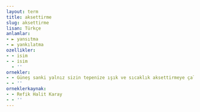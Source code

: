 ```yaml
---
layout: term
title: aksettirme
slug: aksettirme
lisan: Türkçe
anlamlar:
- ► yansıtma
- ► yankılatma
ozellikler:
- - isim
- - isim
  - ''
ornekler:
- - Güneş sanki yalnız sizin tepenize ışık ve sıcaklık aksettirmeye çalışıyor.
- - ''
orneklerkaynak:
- - Refik Halit Karay
- - ''
---
```

